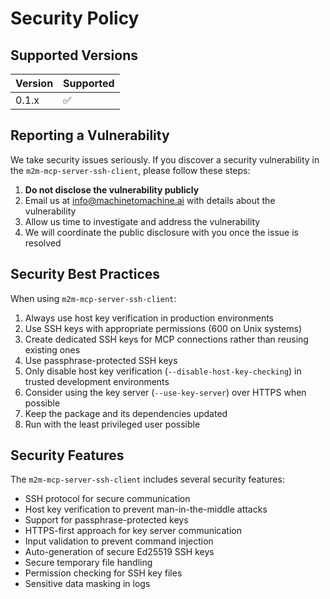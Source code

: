 # Security Policy

## Supported Versions

| Version | Supported          |
| ------- | ------------------ |
| 0.1.x   | :white_check_mark: |

## Reporting a Vulnerability

We take security issues seriously. If you discover a security vulnerability in the `m2m-mcp-server-ssh-client`, please follow these steps:

1. **Do not disclose the vulnerability publicly**
2. Email us at info@machinetomachine.ai with details about the vulnerability
3. Allow us time to investigate and address the vulnerability
4. We will coordinate the public disclosure with you once the issue is resolved

## Security Best Practices

When using `m2m-mcp-server-ssh-client`:

1. Always use host key verification in production environments
2. Use SSH keys with appropriate permissions (600 on Unix systems)
3. Create dedicated SSH keys for MCP connections rather than reusing existing ones
4. Use passphrase-protected SSH keys
5. Only disable host key verification (`--disable-host-key-checking`) in trusted development environments
6. Consider using the key server (`--use-key-server`) over HTTPS when possible
7. Keep the package and its dependencies updated
8. Run with the least privileged user possible

## Security Features

The `m2m-mcp-server-ssh-client` includes several security features:

- SSH protocol for secure communication
- Host key verification to prevent man-in-the-middle attacks
- Support for passphrase-protected keys
- HTTPS-first approach for key server communication
- Input validation to prevent command injection
- Auto-generation of secure Ed25519 SSH keys
- Secure temporary file handling
- Permission checking for SSH key files
- Sensitive data masking in logs
